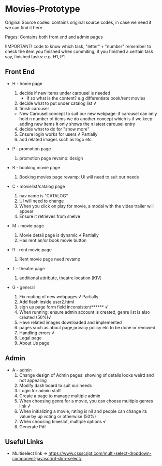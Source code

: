 # Movies-Prototype
 
Original Source codes: contains original source codes, in case we need it we can find it here

Pages: Contains both front end and admin pages



!IMPORTANT! 
code to know which task, "letter" + "number"
remember to check the item you finished
when commiting, if you finished a certain task say, finished tasks: e.g. H1, P1

## Front End
* H - home page
    1. decide if new items under carousel is needed 
        - if so what is the content? e.g differentiate book/rent movies
    2. decide what to put under catalog list  √
    3. finish carousel 
    * New Carousel concept to suit our new webpage: if carousel can only hold n number of  items we do another concept which is if we keep adding new items it only shows the n latest carousel entry
    4. decide what to do for "show more" 
    5. Ensure login works for users √ Partially 
    6. add related images such as logo etc.

* P - promotion page
    1. promotion page revamp: design

* B - booking movie page
    1. Booking movies page revamp: UI will need to suit our needs
    
* C - movielist/catalog page
    1. nav name is "CATALOG" 
    2. UI will need to change
    3. When you click on play for movie, a modal with the video trailer will appear
    4. Ensure it retrieves from shelve

* M - movie page
    1. Movie detail page is dynamic √ Partially
    2. Has rent an/or book movie button

* R - rent movie page
    1. Rent movie page need revamp

* T - theatre page
    1. additional attribute, theatre location (KIV)
    
* G - general
    1. Fix routing of new webpages √ Partially
    2. Add flash inside user2.html 
    3. sign up page form field inconsistent****** √
    4. When running: ensure admin account is created, genre list is also created (50%)√
    5. Have related images downloaded and implemented
    6. pages such as about page,privacy policy etc to be done or removed. 
    7. Handling errors √
    8. Legal page
    9. About Us page

                                
## Admin
* A - admin
    1. Change design of Admin pages: showing of details looks weird and not appealing
    2. Modify dash board to suit our needs
    3. Login for admin staff
    4. Create a page to manage multiple admin
    5. When choosing genre for a movie, you can choose multiple genres link √
    6. When initializing a movie, rating is nil and people can change its value by up voting or otherwise (50%)
    7. When choosing timeslot, multiple options  √
    8. Generate Pdf
## Useful Links
* Multiselect link -> https://www.cssscript.com/multi-select-dropdown-component-javascript-slim-select/

